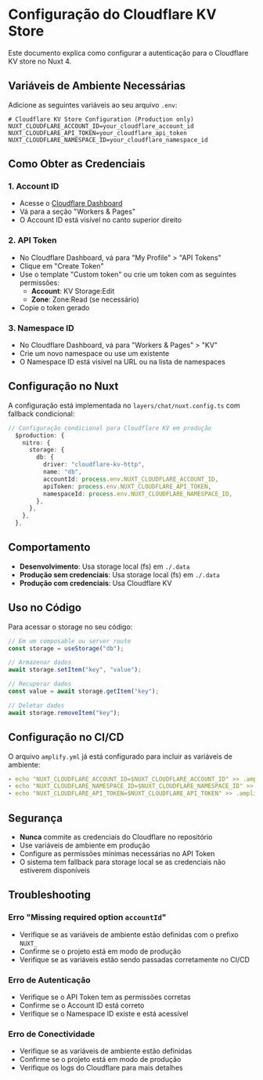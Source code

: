 # Configuração do Cloudflare KV Store

Este documento explica como configurar a autenticação para o Cloudflare KV store no Nuxt 4.

## Variáveis de Ambiente Necessárias

Adicione as seguintes variáveis ao seu arquivo `.env`:

```env
# Cloudflare KV Store Configuration (Production only)
NUXT_CLOUDFLARE_ACCOUNT_ID=your_cloudflare_account_id
NUXT_CLOUDFLARE_API_TOKEN=your_cloudflare_api_token
NUXT_CLOUDFLARE_NAMESPACE_ID=your_cloudflare_namespace_id
```

## Como Obter as Credenciais

### 1. Account ID

- Acesse o [Cloudflare Dashboard](https://dash.cloudflare.com/)
- Vá para a seção "Workers & Pages"
- O Account ID está visível no canto superior direito

### 2. API Token

- No Cloudflare Dashboard, vá para "My Profile" > "API Tokens"
- Clique em "Create Token"
- Use o template "Custom token" ou crie um token com as seguintes permissões:
  - **Account**: KV Storage:Edit
  - **Zone**: Zone:Read (se necessário)
- Copie o token gerado

### 3. Namespace ID

- No Cloudflare Dashboard, vá para "Workers & Pages" > "KV"
- Crie um novo namespace ou use um existente
- O Namespace ID está visível na URL ou na lista de namespaces

## Configuração no Nuxt

A configuração está implementada no `layers/chat/nuxt.config.ts` com fallback condicional:

```typescript
// Configuração condicional para Cloudflare KV em produção
  $production: {
    nitro: {
      storage: {
        db: {
          driver: "cloudflare-kv-http",
          name: "db",
          accountId: process.env.NUXT_CLOUDFLARE_ACCOUNT_ID,
          apiToken: process.env.NUXT_CLOUDFLARE_API_TOKEN,
          namespaceId: process.env.NUXT_CLOUDFLARE_NAMESPACE_ID,
        },
      },
    },
  },
```

## Comportamento

- **Desenvolvimento**: Usa storage local (fs) em `./.data`
- **Produção sem credenciais**: Usa storage local (fs) em `./.data`
- **Produção com credenciais**: Usa Cloudflare KV

## Uso no Código

Para acessar o storage no seu código:

```typescript
// Em um composable ou server route
const storage = useStorage("db");

// Armazenar dados
await storage.setItem("key", "value");

// Recuperar dados
const value = await storage.getItem("key");

// Deletar dados
await storage.removeItem("key");
```

## Configuração no CI/CD

O arquivo `amplify.yml` já está configurado para incluir as variáveis de ambiente:

```yaml
- echo "NUXT_CLOUDFLARE_ACCOUNT_ID=$NUXT_CLOUDFLARE_ACCOUNT_ID" >> .amplify-hosting/compute/default/.env
- echo "NUXT_CLOUDFLARE_NAMESPACE_ID=$NUXT_CLOUDFLARE_NAMESPACE_ID" >> .amplify-hosting/compute/default/.env
- echo "NUXT_CLOUDFLARE_API_TOKEN=$NUXT_CLOUDFLARE_API_TOKEN" >> .amplify-hosting/compute/default/.env
```

## Segurança

- **Nunca** commite as credenciais do Cloudflare no repositório
- Use variáveis de ambiente em produção
- Configure as permissões mínimas necessárias no API Token
- O sistema tem fallback para storage local se as credenciais não estiverem disponíveis

## Troubleshooting

### Erro "Missing required option `accountId`"

- Verifique se as variáveis de ambiente estão definidas com o prefixo `NUXT_`
- Confirme se o projeto está em modo de produção
- Verifique se as variáveis estão sendo passadas corretamente no CI/CD

### Erro de Autenticação

- Verifique se o API Token tem as permissões corretas
- Confirme se o Account ID está correto
- Verifique se o Namespace ID existe e está acessível

### Erro de Conectividade

- Verifique se as variáveis de ambiente estão definidas
- Confirme se o projeto está em modo de produção
- Verifique os logs do Cloudflare para mais detalhes
